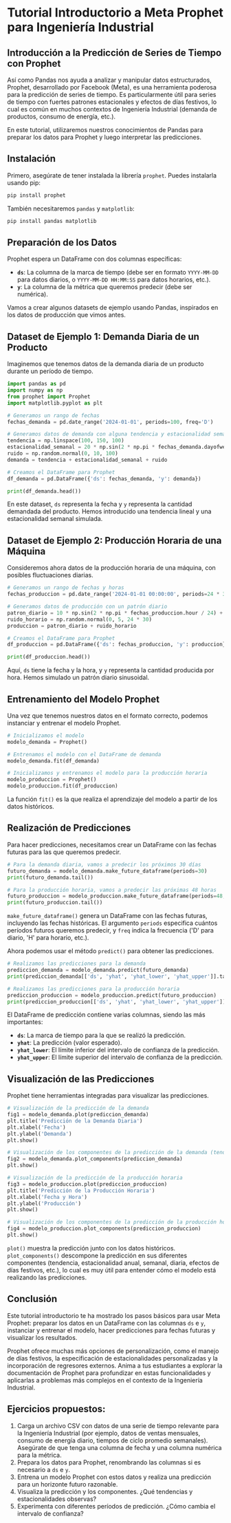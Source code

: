 # **Tutorial Introductorio a Meta Prophet para Ingeniería Industrial**

## **Introducción a la Predicción de Series de Tiempo con Prophet**

Así como Pandas nos ayuda a analizar y manipular datos estructurados, Prophet, desarrollado por Facebook (Meta), es una herramienta poderosa para la predicción de series de tiempo. Es particularmente útil para series de tiempo con fuertes patrones estacionales y efectos de días festivos, lo cual es común en muchos contextos de Ingeniería Industrial (demanda de productos, consumo de energía, etc.).

En este tutorial, utilizaremos nuestros conocimientos de Pandas para preparar los datos para Prophet y luego interpretar las predicciones.

## **Instalación**

Primero, asegúrate de tener instalada la librería `prophet`. Puedes instalarla usando pip:

```bash
pip install prophet
```

También necesitaremos `pandas` y `matplotlib`:

```bash
pip install pandas matplotlib
```

## **Preparación de los Datos**

Prophet espera un DataFrame con dos columnas específicas:

* **`ds`**: La columna de la marca de tiempo (debe ser en formato `YYYY-MM-DD` para datos diarios, o `YYYY-MM-DD HH:MM:SS` para datos horarios, etc.).
* **`y`**: La columna de la métrica que queremos predecir (debe ser numérica).

Vamos a crear algunos datasets de ejemplo usando Pandas, inspirados en los datos de producción que vimos antes.

## **Dataset de Ejemplo 1: Demanda Diaria de un Producto**

Imaginemos que tenemos datos de la demanda diaria de un producto durante un período de tiempo.

```python
import pandas as pd
import numpy as np
from prophet import Prophet
import matplotlib.pyplot as plt

# Generamos un rango de fechas
fechas_demanda = pd.date_range('2024-01-01', periods=100, freq='D')

# Generamos datos de demanda con alguna tendencia y estacionalidad semanal
tendencia = np.linspace(100, 150, 100)
estacionalidad_semanal = 20 * np.sin(2 * np.pi * fechas_demanda.dayofweek / 7)
ruido = np.random.normal(0, 10, 100)
demanda = tendencia + estacionalidad_semanal + ruido

# Creamos el DataFrame para Prophet
df_demanda = pd.DataFrame({'ds': fechas_demanda, 'y': demanda})

print(df_demanda.head())
```

En este dataset, `ds` representa la fecha y `y` representa la cantidad demandada del producto. Hemos introducido una tendencia lineal y una estacionalidad semanal simulada.

## **Dataset de Ejemplo 2: Producción Horaria de una Máquina**

Consideremos ahora datos de la producción horaria de una máquina, con posibles fluctuaciones diarias.

```python
# Generamos un rango de fechas y horas
fechas_produccion = pd.date_range('2024-01-01 00:00:00', periods=24 * 30, freq='H') # 30 días de datos horarios

# Generamos datos de producción con un patrón diario
patron_diario = 10 * np.sin(2 * np.pi * fechas_produccion.hour / 24) + 50
ruido_horario = np.random.normal(0, 5, 24 * 30)
produccion = patron_diario + ruido_horario

# Creamos el DataFrame para Prophet
df_produccion = pd.DataFrame({'ds': fechas_produccion, 'y': produccion})

print(df_produccion.head())
```

Aquí, `ds` tiene la fecha y la hora, y `y` representa la cantidad producida por hora. Hemos simulado un patrón diario sinusoidal.

## **Entrenamiento del Modelo Prophet**

Una vez que tenemos nuestros datos en el formato correcto, podemos instanciar y entrenar el modelo Prophet.

```python
# Inicializamos el modelo
modelo_demanda = Prophet()

# Entrenamos el modelo con el DataFrame de demanda
modelo_demanda.fit(df_demanda)

# Inicializamos y entrenamos el modelo para la producción horaria
modelo_produccion = Prophet()
modelo_produccion.fit(df_produccion)
```

La función `fit()` es la que realiza el aprendizaje del modelo a partir de los datos históricos.

## **Realización de Predicciones**

Para hacer predicciones, necesitamos crear un DataFrame con las fechas futuras para las que queremos predecir.

```python
# Para la demanda diaria, vamos a predecir los próximos 30 días
futuro_demanda = modelo_demanda.make_future_dataframe(periods=30)
print(futuro_demanda.tail())

# Para la producción horaria, vamos a predecir las próximas 48 horas
futuro_produccion = modelo_produccion.make_future_dataframe(periods=48, freq='H')
print(futuro_produccion.tail())
```

`make_future_dataframe()` genera un DataFrame con las fechas futuras, incluyendo las fechas históricas. El argumento `periods` especifica cuántos períodos futuros queremos predecir, y `freq` indica la frecuencia ('D' para diario, 'H' para horario, etc.).

Ahora podemos usar el método `predict()` para obtener las predicciones.

```python
# Realizamos las predicciones para la demanda
prediccion_demanda = modelo_demanda.predict(futuro_demanda)
print(prediccion_demanda[['ds', 'yhat', 'yhat_lower', 'yhat_upper']].tail())

# Realizamos las predicciones para la producción horaria
prediccion_produccion = modelo_produccion.predict(futuro_produccion)
print(prediccion_produccion[['ds', 'yhat', 'yhat_lower', 'yhat_upper']].tail())
```

El DataFrame de predicción contiene varias columnas, siendo las más importantes:

* **`ds`**: La marca de tiempo para la que se realizó la predicción.
* **`yhat`**: La predicción (valor esperado).
* **`yhat_lower`**: El límite inferior del intervalo de confianza de la predicción.
* **`yhat_upper`**: El límite superior del intervalo de confianza de la predicción.

## **Visualización de las Predicciones**

Prophet tiene herramientas integradas para visualizar las predicciones.

```python
# Visualización de la predicción de la demanda
fig1 = modelo_demanda.plot(prediccion_demanda)
plt.title('Predicción de la Demanda Diaria')
plt.xlabel('Fecha')
plt.ylabel('Demanda')
plt.show()

# Visualización de los componentes de la predicción de la demanda (tendencia, estacionalidad semanal, etc.)
fig2 = modelo_demanda.plot_components(prediccion_demanda)
plt.show()

# Visualización de la predicción de la producción horaria
fig3 = modelo_produccion.plot(prediccion_produccion)
plt.title('Predicción de la Producción Horaria')
plt.xlabel('Fecha y Hora')
plt.ylabel('Producción')
plt.show()

# Visualización de los componentes de la predicción de la producción horaria
fig4 = modelo_produccion.plot_components(prediccion_produccion)
plt.show()
```

`plot()` muestra la predicción junto con los datos históricos. `plot_components()` descompone la predicción en sus diferentes componentes (tendencia, estacionalidad anual, semanal, diaria, efectos de días festivos, etc.), lo cual es muy útil para entender cómo el modelo está realizando las predicciones.

## **Conclusión**

Este tutorial introductorio te ha mostrado los pasos básicos para usar Meta Prophet: preparar los datos en un DataFrame con las columnas `ds` e `y`, instanciar y entrenar el modelo, hacer predicciones para fechas futuras y visualizar los resultados.

Prophet ofrece muchas más opciones de personalización, como el manejo de días festivos, la especificación de estacionalidades personalizadas y la incorporación de regresores externos. Anima a tus estudiantes a explorar la documentación de Prophet para profundizar en estas funcionalidades y aplicarlas a problemas más complejos en el contexto de la Ingeniería Industrial.

## **Ejercicios propuestos:**

1.  Carga un archivo CSV con datos de una serie de tiempo relevante para la Ingeniería Industrial (por ejemplo, datos de ventas mensuales, consumo de energía diario, tiempos de ciclo promedio semanales). Asegúrate de que tenga una columna de fecha y una columna numérica para la métrica.
2.  Prepara los datos para Prophet, renombrando las columnas si es necesario a `ds` e `y`.
3.  Entrena un modelo Prophet con estos datos y realiza una predicción para un horizonte futuro razonable.
4.  Visualiza la predicción y los componentes. ¿Qué tendencias y estacionalidades observas?
5.  Experimenta con diferentes períodos de predicción. ¿Cómo cambia el intervalo de confianza?
